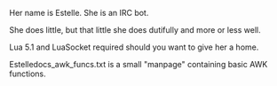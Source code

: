 
Her name is Estelle. She is an IRC bot.

She does little, but that little she does dutifully and more or less well.

Lua 5.1 and LuaSocket required should you want to give her a home.

Estelledocs_awk_funcs.txt is a small "manpage" containing basic AWK functions.

